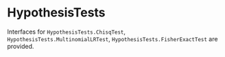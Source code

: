 # HypothesisTests

Interfaces for `HypothesisTests.ChisqTest`, `HypothesisTests.MultinomialLRTest`, `HypothesisTests.FisherExactTest` are provided.